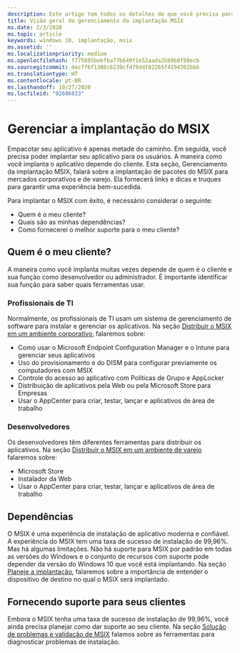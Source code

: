 ```yaml
---
description: Este artigo tem todos os detalhes de que você precisa para gerenciar a implantação de aplicativos MSIX em um ambiente empresarial.  Este artigo destina-se a profissionais de TI e corporativos.
title: Visão geral do gerenciamento da implantação MSIX
ms.date: 2/3/2020
ms.topic: article
keywords: windows 10, implantação, msix
ms.assetid: ''
ms.localizationpriority: medium
ms.openlocfilehash: f775895bebfba77b649f1e52aada2bb9b8f88ecb
ms.sourcegitcommit: 4ecff6f1386c6239cfd79ddf82265f4194302bbb
ms.translationtype: HT
ms.contentlocale: pt-BR
ms.lasthandoff: 10/27/2020
ms.locfileid: "92686833"
---
```

# <a name="manage-your-msix-deployment"></a>Gerenciar a implantação do MSIX

Empacotar seu aplicativo é apenas metade do caminho. Em seguida, você precisa poder implantar seu aplicativo para os usuários. A maneira como você implanta o aplicativo depende do cliente.  Esta seção, Gerenciamento da implantação MSIX, falará sobre a implantação de pacotes do MSIX para mercados corporativos e de varejo. Ela fornecerá links e dicas e truques para garantir uma experiência bem-sucedida. 

Para implantar o MSIX com êxito, é necessário considerar o seguinte:
* Quem é o meu cliente?
* Quais são as minhas dependências?
* Como fornecerei o melhor suporte para o meu cliente?

## <a name="who-is-my-customer"></a>Quem é o meu cliente?
A maneira como você implanta muitas vezes depende de quem é o cliente e sua função como desenvolvedor ou administrador.   É importante identificar sua função para saber quais ferramentas usar.

### <a name="it-pros"></a>Profissionais de TI
Normalmente, os profissionais de TI usam um sistema de gerenciamento de software para instalar e gerenciar os aplicativos.  Na seção [Distribuir o MSIX em um ambiente corporativo](managing-your-msix-deployment-enterprise.md), falaremos sobre:
* Como usar o Microsoft Endpoint Configuration Manager e o Intune para gerenciar seus aplicativos
* Uso do provisionamento e do DISM para configurar previamente os computadores com MSIX
* Controle do acesso ao aplicativo com Políticas de Grupo e AppLocker
* Distribuição de aplicativos pela Web ou pela Microsoft Store para Empresas
* Usar o AppCenter para criar, testar, lançar e aplicativos de área de trabalho
 
### <a name="developers"></a>Desenvolvedores
Os desenvolvedores têm diferentes ferramentas para distribuir os aplicativos.  Na seção [Distribuir o MSIX em um ambiente de varejo](managing-your-msix-deployment-retail.md) falaremos sobre:  
* Microsoft Store
* Instalador da Web
* Usar o AppCenter para criar, testar, lançar e aplicativos de área de trabalho

## <a name="dependencies"></a>Dependências
O MSIX é uma experiência de instalação de aplicativo moderna e confiável. A experiência do MSIX tem uma taxa de sucesso de instalação de 99,96%.  Mas há algumas limitações. Não há suporte para MSIX por padrão em todas as versões do Windows e o conjunto de recursos com suporte pode depender da versão do Windows 10 que você está implantando.  Na seção [Planeje a implantação](managing-your-msix-deployment-targetdevices.md), falaremos sobre a importância de entender o dispositivo de destino no qual o MSIX será implantado. 

## <a name="providing-support-for-my-customer"></a>Fornecendo suporte para seus clientes
Embora o MSIX tenha uma taxa de sucesso de instalação de 99,96%, você ainda precisa planejar como dar suporte ao seu cliente.  Na seção [Solução de problemas e validação de MSIX](managing-your-msix-deployment-troubleshooting.md) falamos sobre as ferramentas para diagnosticar problemas de instalação.


 
